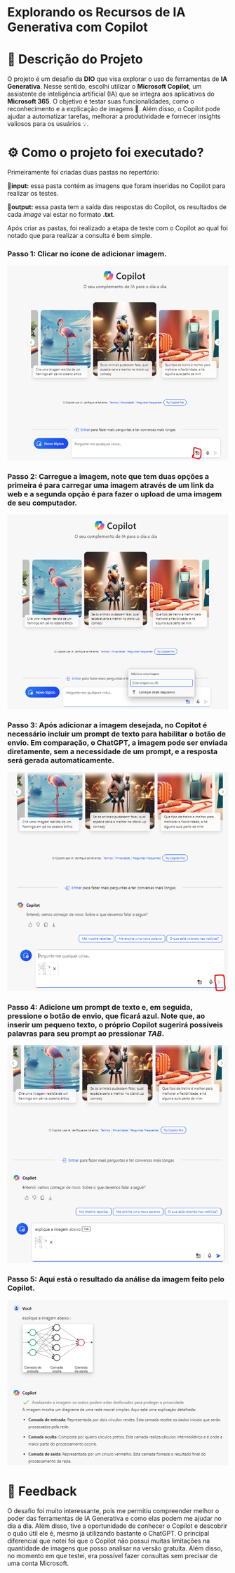 # Explorando os Recursos de IA Generativa com Copilot

# 📝 Descrição do Projeto
O projeto é um desafio da **DIO** que visa explorar o uso de ferramentas de **IA Generativa**. Nesse sentido, escolhi utilizar o **Microsoft Copilot**, um assistente de inteligência artificial (IA) que se integra aos aplicativos do **Microsoft 365**. O objetivo é testar suas funcionalidades, como o reconhecimento e a explicação de imagens 📸. Além disso, o Copilot pode ajudar a automatizar tarefas, melhorar a produtividade e fornecer insights valiosos para os usuários 💡.

# ⚙ Como o projeto foi executado?
Primeiramente foi criadas duas pastas no repertório:

📁**input:** essa pasta contém as imagens que foram inseridas no Copilot para realizar os testes.

📁**output:** essa pasta tem a saída das respostas do Copilot, os resultados de cada *image* vai estar no formato **.txt**.

Após criar as pastas, foi realizado a etapa de teste com o Copilot ao qual foi notado que para realizar a consulta é bem simple.

### Passo 1: Clicar no ícone de adicionar imagem.

![Minha Imagem](assets/etapa1.png)

### Passo 2: Carregue a imagem, note que tem duas opções a primeira é para carregar uma imagem através de um link da web e a segunda opção é para fazer o upload de uma imagem de seu computador.
![Minha Imagem](assets/etapa2.png)

### Passo 3: Após adicionar a imagem desejada, no Copitot é necessário incluir um prompt de texto para habilitar o botão de envio. Em comparação, o ChatGPT, a imagem pode ser enviada diretamente, sem a necessidade de um prompt, e a resposta será gerada automaticamente.
![Minha Imagem](assets/etapa3.png)

### Passo 4: Adicione um prompt de texto e, em seguida, pressione o botão de envio, que ficará azul. Note que, ao inserir um pequeno texto, o próprio Copilot sugerirá possíveis palavras para seu prompt ao pressionar *TAB*.
![Minha Imagem](assets/etapa4.png)

### Passo 5: Aqui está o resultado da análise da imagem feito pelo Copilot.
![Minha Imagem](assets/etapa5.png)

# 💬 Feedback
O desafio foi muito interessante, pois me permitiu compreender melhor o poder das ferramentas de IA Generativa e como elas podem me ajudar no dia a dia. Além disso, tive a oportunidade de conhecer o Copilot e descobrir o quão útil ele é, mesmo já utilizando bastante o ChatGPT. O principal diferencial que notei foi que o Copilot não possui muitas limitações na quantidade de imagens que posso analisar na versão gratuita. Além disso, no momento em que testei, era possível fazer consultas sem precisar de uma conta Microsoft.
